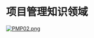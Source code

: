 # 项目管理知识领域

[![PMP02.png](https://img.ques.fun/images/2021/04/19/PMP02.png)](https://img.ques.fun/image/016)